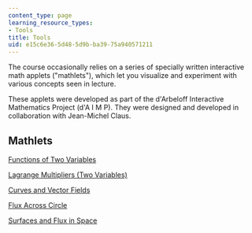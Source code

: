 ```yaml
---
content_type: page
learning_resource_types:
- Tools
title: Tools
uid: e15c6e36-5d48-5d9b-ba39-75a940571211
---
```


The course occasionally relies on a series of specially written interactive math applets ("mathlets"), which let you visualize and experiment with various concepts seen in lecture.

These applets were developed as part of the d'Arbeloff Interactive Mathematics Project (d'A I M P). They were designed and developed in collaboration with Jean-Michel Claus.

Mathlets
--------

[Functions of Two Variables](/ans7870/18/18.02/f07/tools/FunctionsTwoVariables.html)

[Lagrange Multipliers (Two Variables)](/ans7870/18/18.02/f07/tools/LagrangeMultipliersTwoVariables.html)

[Curves and Vector Fields](/ans7870/18/18.02/f07/tools/CurvesVectorFields.html)

[Flux Across Circle](/ans7870/18/18.02/f07/tools/CircleVectorField.html)

[Surfaces and Flux in Space](/ans7870/18/18.02/f07/tools/SurfacesVectorFields.html)
